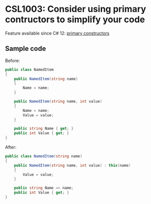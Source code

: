 # CSL1003: Consider using primary contructors to simplify your code

Feature available since C# 12: [primary constructors](https://learn.microsoft.com/en-us/dotnet/csharp/whats-new/tutorials/primary-constructors)

## Sample code

Before:
```cs
public class NamedItem
{
    public NamedItem(string name)
    {
        Name = name;
    }

    public NamedItem(string name, int value)
    {
        Name = name;
        Value = value;
    }

    public string Name { get; }
    public int Value { get; }
}
```

After:
```cs
public class NamedItem(string name)
{
    public NamedItem(string name, int value) : this(name)
    {
        Value = value;
    }

    public string Name => name;
    public int Value { get; }
}
```
